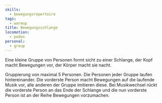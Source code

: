 ```yaml
---
skills:
  - bewegungsrepertoire
tags:
  - warmup
title: Bewegungsschlange
locomotion:
  - pedes
personal:
  - group
---
```


Eine kleine Gruppe von Personen formt sicht zu einer Schlange, der Kopf macht
Bewegungen vor, der Körper macht sie nacht.

Gruppierung von maximal 5 Personen. Die Personen jeder Gruppe laufen
hintereinander. Die vorderste Person macht Bewegungen auf die laufende Musik
vor, alle anderen der Gruppe imitieren diese. Bei Musikwechsel rückt die
vorderste Person an das Ende der Schlange und die nun vorderste Person ist an
der Reihe Bewegungen vorzumachen.
